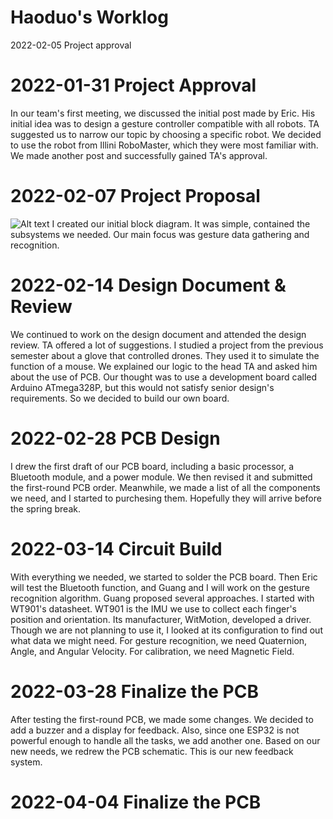# Haoduo's Worklog
2022-02-05 	Project approval








# 2022-01-31 	Project Approval
In our team's first meeting, we discussed the initial post made by Eric. His initial idea was to design a gesture controller compatible with all robots. TA suggested us to narrow our topic by choosing a specific robot. We decided to use the robot from Illini RoboMaster, which they were most familiar with. We made another post and successfully gained TA's approval.

# 2022-02-07 	Project Proposal
![Alt text](https://github.com/IlliniGRC/GestureRobotController/blob/main/notebook/haoduo/block_diagram.png)
I created our initial block diagram. It was simple, contained the subsystems we needed. Our main focus was gesture data gathering and recognition. 

# 2022-02-14 	Design Document & Review
We continued to work on the design document and attended the design review. TA offered a lot of suggestions. I studied a project from the previous semester about a glove that controlled drones. They used it to simulate the function of a mouse. We explained our logic to the head TA and asked him about the use of PCB. Our thought was to use a development board called Arduino ATmega328P, but this would not satisfy senior design's requirements. So we decided to build our own board.

# 2022-02-28 	PCB Design
I drew the first draft of our PCB board, including a basic processor, a Bluetooth module, and a power module. We then revised it and submitted the first-round PCB order. Meanwhile, we made a list of all the components we need, and I started to purchesing them. Hopefully they will arrive before the spring break.

# 2022-03-14 	Circuit Build
With everything we needed, we started to solder the PCB board. Then Eric will test the Bluetooth function, and Guang and I will work on the gesture recognition algorithm. Guang proposed several approaches. I started with WT901's datasheet. WT901 is the IMU we use to collect each finger's position and orientation. Its manufacturer, WitMotion, developed a driver. Though we are not planning to use it, I looked at its configuration to find out what data we might need. For gesture recognition, we need Quaternion, Angle, and Angular Velocity. For calibration, we need Magnetic Field.

# 2022-03-28 	Finalize the PCB
After testing the first-round PCB, we made some changes. We decided to add a buzzer and a display for feedback. Also, since one ESP32 is not powerful enough to handle all the tasks, we add another one. Based on our new needs, we redrew the PCB schematic. This is our new feedback system.

# 2022-04-04	Finalize the PCB



